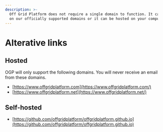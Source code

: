 ```yaml
---
description: >-
  Off Grid Platform does not require a single domain to function. It can be used
  on our officially supported domains or it can be hosted on your computer.
---
```


# Alterative links

## Hosted

OGP will only support the following domains. You will never receive an email from these domains.

* [https://www.offgridplatform.com](https://www.offgridplatform.com/)
* [https://www.offgridplatform.net](https://www.offgridplatform.net/)

## Self-hosted

* [https://github.com/offgridplatform/offgridplatform.github.io](https://github.com/offgridplatform/offgridplatform.github.io)



